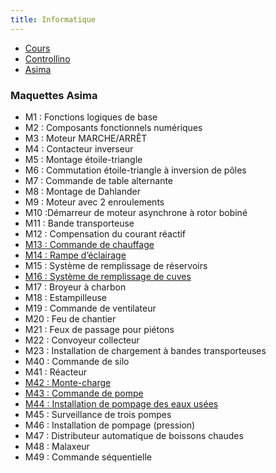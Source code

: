 ```yaml
---
title: Informatique
---
```


- [Cours](../programmationc)
- [Controllino](controllino)
- [Asima](asima)

### Maquettes Asima

- M1 : Fonctions logiques de base
- M2 : Composants fonctionnels numériques
- M3 : Moteur MARCHE/ARRÊT
- M4 : Contacteur inverseur
- M5 : Montage étoile-triangle
- M6 : Commutation étoile-triangle à inversion de pôles
- M7 : Commande de table alternante
- M8 : Montage de Dahlander
- M9 : Moteur avec 2 enroulements
- M10 :Démarreur de moteur asynchrone à rotor bobiné
- M11 : Bande transporteuse
- M12 : Compensation du courant réactif
- [M13 : Commande de chauffage](asima/m13)
- [M14 : Rampe d’éclairage](asima/m14)
- M15 : Système de remplissage de réservoirs
- [M16 : Système de remplissage de cuves](asima/m16)
- M17 : Broyeur à charbon
- M18 : Estampilleuse
- M19 : Commande de ventilateur
- M20 : Feu de chantier
- M21 : Feux de passage pour piétons
- M22 : Convoyeur collecteur
- M23 : Installation de chargement à bandes transporteuses
- M40 : Commande de silo
- M41 : Réacteur
- [M42 : Monte-charge](asima/m42)
- [M43 : Commande de pompe](asima/m43)
- [M44 : Installation de pompage des eaux usées](asima/m44)
- M45 : Surveillance de trois pompes
- M46 : Installation de pompage (pression)
- M47 : Distributeur automatique de boissons chaudes
- M48 : Malaxeur
- M49 : Commande séquentielle

